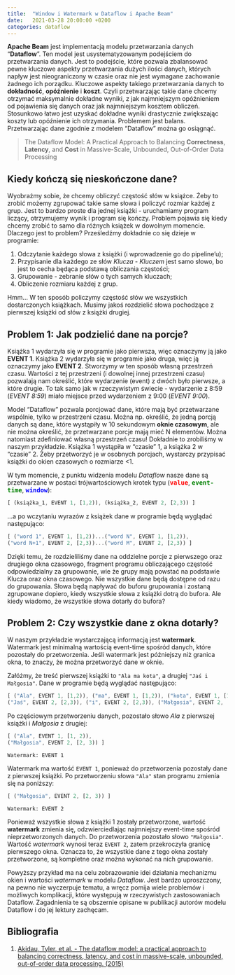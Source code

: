 ```yaml
---
title:  "Window i Watermark w Dataflow i Apache Beam"
date:   2021-03-28 20:00:00 +0200
categories: dataflow
---
```


**Apache Beam** jest implementacją modelu przetwarzania danych “**Dataflow**”. Ten model jest usystematyzowanym podejściem do przetwarzania danych. Jest to podejście, które pozwala zbalansować pewne kluczowe aspekty przetwarzania dużych ilości danych, których napływ jest nieograniczony w czasie oraz nie jest wymagane zachowanie żadnego ich porządku. Kluczowe aspekty takiego przetwarzania danych to **dokładność**, **opóźnienie** i **koszt**. Czyli przetwarzając takie dane chcemy otrzymać maksymalnie dokładne wyniki, z jak najmniejszym opóźnieniem od pojawienia się danych oraz jak najmniejszym kosztem obliczeń. Stosunkowo łatwo jest uzyskać dokładne wyniki drastycznie zwiększając koszty lub opóźnienie ich otrzymania. Problemem jest balans. Przetwarzając dane zgodnie z modelem “Dataflow” można go osiągnąć.

> The Dataflow Model: A Practical Approach to Balancing **Correctness**, **Latency**, and **Cost** in Massive-Scale, Unbounded, Out-of-Order Data Processing

## Kiedy kończą się nieskończone dane?

Wyobraźmy sobie, że chcemy obliczyć częstość słów w książce. Żeby to zrobić możemy zgrupować takie same słowa i policzyć rozmiar każdej z grup. Jest to bardzo proste dla jednej książki - uruchamiamy program liczący, otrzymujemy wynik i program się kończy. Problem pojawia się kiedy chcemy zrobić to samo dla różnych książek w dowolnym momencie. Dlaczego jest to problem? Prześledźmy dokładnie co się dzieje w programie:
1. Odczytanie każdego słowa z książki (i wprowadzenie go do pipeline’u);
2. Przypisanie dla każdego ze słów *Klucza* - *Kluczem* jest samo słowo, bo jest to cecha będąca podstawą obliczania częstości;
3. Grupowanie - zebranie słów o tych samych kluczach;
4. Obliczenie rozmiaru każdej z grup.

Hmm… W ten sposób policzymy częstość słów we wszystkich dostarczonych książkach. Musimy jakoś rozdzielić słowa pochodzące z pierwszej książki od słów z książki drugiej.

## Problem 1: Jak podzielić dane na porcje?

Książka 1 wydarzyła się w programie jako pierwsza, więc oznaczymy ją jako **EVENT 1**. Książka 2 wydarzyła się w programie jako druga, więc ją oznaczymy jako **EVENT 2**. Stworzymy w ten sposób własną przestrzeń czasu. Wartości z tej przestrzeni (i dowolnej innej przestrzeni czasu) pozwalają nam określić, które wydarzenie (event) z dwóch było pierwsze, a które drugie. To tak samo jak w rzeczywistym świecie - wydarzenie z 8:59 (*EVENT 8:59*) miało miejsce przed wydarzeniem z 9:00 (*EVENT 9:00*).

Model “Dataflow” pozwala porcjować dane, które mają być przetwarzane wspólnie, tylko w przestrzeni czasu. Można np. określić, że jedną porcją danych są dane, które wystąpiły w 10 sekundowym **oknie czasowym**, ale nie można określić, że przetwarzane porcje mają mieć N elementów. Można natomiast zdefiniować własną przestrzeń czasu! Dokładnie to zrobiliśmy w naszym przykładzie. Książka 1 wystąpiła w “czasie” 1, a książka 2 w “czasie” 2. Żeby przetworzyć je w osobnych porcjach, wystarczy przypisać książki do okien czasowych o rozmiarze <1.

<style>
code { font-family: monospace }
r { color: red; font-weight: bold; font-family: monospace }
g { color: green; font-weight: bold; font-family: monospace }
b { color: blue; font-weight: bold; font-family: monospace }
</style>

W tym momencie, z punktu widzenia modelu *Dataflow* nasze dane są przetwarzane w postaci trójwartościowych krotek typu (<r>value</r>, <g>event-time</g>, <b>window</b>):

```js
[ (książka_1, EVENT 1, [1,2)), (książka_2, EVENT 2, [2,3)) ]
```

...a po wczytaniu wyrazów z książek dane w programie będą wyglądać następująco:
```js
[ ("word 1", EVENT 1, [1,2))...("word N", EVENT 1, [1,2)),
("word N+1", EVENT 2, [2,3))...("word M", EVENT 2, [2,3)) ]
```

Dzięki temu, że rozdzieliliśmy dane na oddzielne porcje z pierwszego oraz drugiego okna czasowego, fragment programu obliczającego częstość odpowiedzialny za grupowanie, wie że grupy mają powstać na podstawie Klucza oraz okna czasowego. Nie wszystkie dane będą dostępne od razu do grupowania. Słowa będą napływać do buforu grupowania i zostaną zgrupowane dopiero, kiedy wszystkie słowa z książki dotrą do bufora. Ale kiedy wiadomo, że wszystkie słowa dotarły do bufora?

## Problem 2: Czy wszystkie dane z okna dotarły?

W naszym przykładzie wystarczającą informacją jest **watermark**. Watermark jest minimalną wartością event-time spośród danych, które pozostały do przetworzenia. Jeśli watermark jest późniejszy niż granica okna, to znaczy, że można przetworzyć dane w oknie.

Załóżmy, że treść pierwszej książki to `"Ala ma kota"`, a drugiej `"Jaś i Małgosia"`. Dane w programie będą wyglądać następująco:
```js
[ ("Ala", EVENT 1, [1,2)), ("ma", EVENT 1, [1,2)), ("kota", EVENT 1, [1,2)),
("Jaś", EVENT 2, [2,3)), ("i", EVENT 2, [2,3)), ("Małgosia", EVENT 2, [2,3)) ]
```

Po częściowym przetworzeniu danych, pozostało słowo *Ala* z pierwszej książki i *Małgosia* z drugiej:
```js
[ ("Ala", EVENT 1, [1, 2)),
("Małgosia", EVENT 2, [2, 3)) ]
```
```
Watermark: EVENT 1
```

Watermark ma wartość `EVENT 1`, ponieważ do przetworzenia pozostały dane z pierwszej książki. Po przetworzeniu słowa `"Ala"` stan programu zmienia się na poniższy:
```js
[ ("Małgosia", EVENT 2, [2, 3)) ]
```
```
Watermark: EVENT 2
```

Ponieważ wszystkie słowa z książki 1 zostały przetworzone, wartość **watermark** zmienia się, odzwierciedlając najmniejszy event-time spośród nieprzetworzonych danych. Do przetworzenia pozostało słowo `"Małgosia"`. Wartość *watermark* wynosi teraz `EVENT 2`, zatem przekroczyła granicę pierwszego okna. Oznacza to, że wszystkie dane z tego okna zostały przetworzone, są kompletne oraz można wykonać na nich grupowanie.

Powyższy przykład ma na celu zobrazowanie idei działania mechanizmu okien i wartości *watermark* w modelu *Dataflow*. Jest bardzo uproszczony, na pewno nie wyczerpuje tematu, a wręcz pomija wiele problemów i możliwych komplikacji, które występują w rzeczywistych zastosowaniach Dataflow. Zagadnienia te są obszernie opisane w publikacji autorów modelu Dataflow i do jej lektury zachęcam.

## Bibliografia ##

1. [Akidau, Tyler, et al. - The dataflow model: a practical approach to balancing correctness, latency, and cost in massive-scale, unbounded, out-of-order data processing. (2015)](https://storage.googleapis.com/pub-tools-public-publication-data/pdf/43864.pdf)
